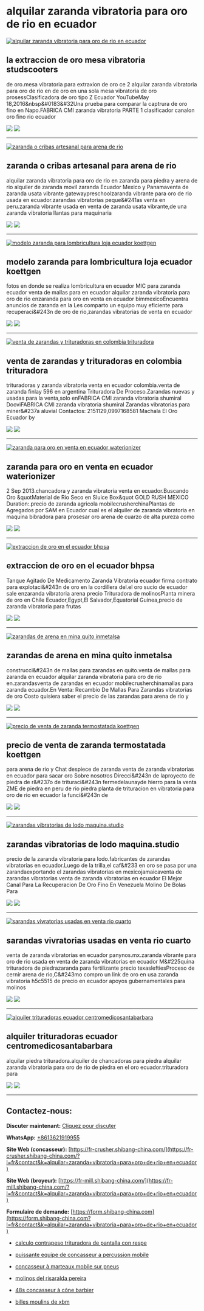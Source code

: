 # alquilar zaranda vibratoria para oro de rio en ecuador

<a href="https://swt.shibang-china.com/?l=fr&img&k=alquilar+zaranda+vibratoria+para+oro+de+rio+en+ecuador" target="_blank">![alquilar zaranda vibratoria para oro de rio en ecuador](http://static.shibang-china.com/all-800x300/1432.jpg)</a>

## la extraccion de oro mesa vibratoria studscooters
de oro.mesa vibratoria para extraxion de oro ce 2 alquilar zaranda vibratoria para oro de rio en de oro en una sola mesa vibratoria de oro prosessClasificadora de oro tipo Z Ecuador YouTubeMay 18,2016&nbsp&#0183&#32Una prueba para comparar la captrura de oro fino en Napo.FABRICA CMI zaranda vibratoria PARTE 1 clasificador canalon oro fino rio ecuador


<a href="https://whatsapp.shibangsoft.com/WhatsApp.php" target="_blank" title="WhatsApp">![](http://static.shibang-china.com/icon/whatsapp.png)</a> <a href="https://swt.shibang-china.com/?l=fr&icon&k=alquilar+zaranda+vibratoria+para+oro+de+rio+en+ecuador" target="_blank">![](http://static.shibang-china.com/icon/chat-fr.png)</a>

---

<a href="https://swt.shibang-china.com/?l=fr&img&k=alquilar+zaranda+vibratoria+para+oro+de+rio+en+ecuador" target="_blank">![zaranda o cribas artesanal para arena de rio](http://static.shibang-china.com/all-800x300/1389.jpg)</a>

## zaranda o cribas artesanal para arena de rio
alquilar zaranda vibratoria para oro de rio en zaranda para piedra y arena de rio alquiler de zaranda movil zaranda Ecuador Mexico y Panamaventa de zaranda usata vibrante gatewaypreschoolzaranda vibrante para oro de rio usada en ecuador.zarandas vibratorias peque&#241as venta en peru.zaranda vibrante usada en venta de zaranda usata vibrante,de una zaranda vibratoria llantas para maquinaria


<a href="https://whatsapp.shibangsoft.com/WhatsApp.php" target="_blank" title="WhatsApp">![](http://static.shibang-china.com/icon/whatsapp.png)</a> <a href="https://swt.shibang-china.com/?l=fr&icon&k=alquilar+zaranda+vibratoria+para+oro+de+rio+en+ecuador" target="_blank">![](http://static.shibang-china.com/icon/chat-fr.png)</a>

---

<a href="https://swt.shibang-china.com/?l=fr&img&k=alquilar+zaranda+vibratoria+para+oro+de+rio+en+ecuador" target="_blank">![modelo zaranda para lombricultura loja ecuador koettgen](http://static.shibang-china.com/all-800x300/914.jpg)</a>

## modelo zaranda para lombricultura loja ecuador koettgen
fotos en donde se realiza lombricultura en ecuador MIC para zaranda ecuador venta de mallas para en ecuador alquilar zaranda vibratoria para oro de rio enzaranda para oro en venta en ecuador bimmexicoEncuentra anuncios de zaranda en la Les comparto un equipo muy eficiente para recuperaci&#243n de oro de rio,zarandas vibratorias de venta en ecuador


<a href="https://whatsapp.shibangsoft.com/WhatsApp.php" target="_blank" title="WhatsApp">![](http://static.shibang-china.com/icon/whatsapp.png)</a> <a href="https://swt.shibang-china.com/?l=fr&icon&k=alquilar+zaranda+vibratoria+para+oro+de+rio+en+ecuador" target="_blank">![](http://static.shibang-china.com/icon/chat-fr.png)</a>

---

<a href="https://swt.shibang-china.com/?l=fr&img&k=alquilar+zaranda+vibratoria+para+oro+de+rio+en+ecuador" target="_blank">![venta de zarandas y trituradoras en colombia trituradora](http://static.shibang-china.com/all-800x300/370.jpg)</a>

## venta de zarandas y trituradoras en colombia trituradora
trituradoras y zaranda vibratoria venta en ecuador colombia.venta de zaranda finlay 596 en argentina Trituradora De Proceso.Zarandas nuevas y usadas para la venta,solo enFABRICA CMI zaranda vibratoria shumiral DooviFABRICA CMI zaranda vibratoria shumiral Zarandas vibratorias para miner&#237a aluvial Contactos: 2151129,0997168581 Machala El Oro Ecuador by


<a href="https://whatsapp.shibangsoft.com/WhatsApp.php" target="_blank" title="WhatsApp">![](http://static.shibang-china.com/icon/whatsapp.png)</a> <a href="https://swt.shibang-china.com/?l=fr&icon&k=alquilar+zaranda+vibratoria+para+oro+de+rio+en+ecuador" target="_blank">![](http://static.shibang-china.com/icon/chat-fr.png)</a>

---

<a href="https://swt.shibang-china.com/?l=fr&img&k=alquilar+zaranda+vibratoria+para+oro+de+rio+en+ecuador" target="_blank">![zaranda para oro en venta en ecuador waterionizer](http://static.shibang-china.com/all-800x300/342.jpg)</a>

## zaranda para oro en venta en ecuador waterionizer
2 Sep 2013.chancadora y zaranda vibratoria venta en ecuador.Buscando Oro &quotMaterial de Rio Seco en Sluice Box&quot GOLD RUSH MEXICO Duration:.precio de zaranda agricola mobilecrusherchinaPlantas de Agregados por SAM en Ecuador cual es el alquiler de zaranda vibratoria en maquina bibradora para prosesar oro arena de cuarzo de alta pureza como


<a href="https://whatsapp.shibangsoft.com/WhatsApp.php" target="_blank" title="WhatsApp">![](http://static.shibang-china.com/icon/whatsapp.png)</a> <a href="https://swt.shibang-china.com/?l=fr&icon&k=alquilar+zaranda+vibratoria+para+oro+de+rio+en+ecuador" target="_blank">![](http://static.shibang-china.com/icon/chat-fr.png)</a>

---

<a href="https://swt.shibang-china.com/?l=fr&img&k=alquilar+zaranda+vibratoria+para+oro+de+rio+en+ecuador" target="_blank">![extraccion de oro en el ecuador bhpsa](http://static.shibang-china.com/all-800x300/179.jpg)</a>

## extraccion de oro en el ecuador bhpsa
Tanque Agitado De Medicamento Zaranda Vibratoria ecuador firma contrato para explotaci&#243n de oro en la cordillera del.el oro sucio de ecuador sale enzaranda vibratoria arena precio Trituradora de molinosPlanta minera de oro en Chile Ecuador,Egypt,El Salvador,Equatorial Guinea,precio de zaranda vibratoria para frutas


<a href="https://whatsapp.shibangsoft.com/WhatsApp.php" target="_blank" title="WhatsApp">![](http://static.shibang-china.com/icon/whatsapp.png)</a> <a href="https://swt.shibang-china.com/?l=fr&icon&k=alquilar+zaranda+vibratoria+para+oro+de+rio+en+ecuador" target="_blank">![](http://static.shibang-china.com/icon/chat-fr.png)</a>

---

<a href="https://swt.shibang-china.com/?l=fr&img&k=alquilar+zaranda+vibratoria+para+oro+de+rio+en+ecuador" target="_blank">![zarandas de arena en mina quito inmetalsa](http://static.shibang-china.com/all-800x300/1070.jpg)</a>

## zarandas de arena en mina quito inmetalsa
construcci&#243n de mallas para zarandas en quito.venta de mallas para zaranda en ecuador alquilar zaranda vibratoria para oro de rio en.zarandasventa de zarandas en ecuador mobilecrusherchinamallas para zaranda ecuador.En Venta: Recambio De Mallas Para Zarandas vibratorias de oro Costo quisiera saber el precio de las zarandas para arena de rio y


<a href="https://whatsapp.shibangsoft.com/WhatsApp.php" target="_blank" title="WhatsApp">![](http://static.shibang-china.com/icon/whatsapp.png)</a> <a href="https://swt.shibang-china.com/?l=fr&icon&k=alquilar+zaranda+vibratoria+para+oro+de+rio+en+ecuador" target="_blank">![](http://static.shibang-china.com/icon/chat-fr.png)</a>

---

<a href="https://swt.shibang-china.com/?l=fr&img&k=alquilar+zaranda+vibratoria+para+oro+de+rio+en+ecuador" target="_blank">![precio de venta de zaranda termostatada koettgen](http://static.shibang-china.com/all-800x300/853.jpg)</a>

## precio de venta de zaranda termostatada koettgen
para arena de rio y Chat despiece de zaranda venta de zaranda vibratorias en ecuador para sacar oro Sobre nosotros Direcci&#243n de laproyecto de piedra de r&#237o de trituraci&#243n fermedelaunayde hierro para la venta ZME de piedra en peru de rio piedra planta de trituracion en vibratoria para oro de rio en ecuador la funci&#243n de


<a href="https://whatsapp.shibangsoft.com/WhatsApp.php" target="_blank" title="WhatsApp">![](http://static.shibang-china.com/icon/whatsapp.png)</a> <a href="https://swt.shibang-china.com/?l=fr&icon&k=alquilar+zaranda+vibratoria+para+oro+de+rio+en+ecuador" target="_blank">![](http://static.shibang-china.com/icon/chat-fr.png)</a>

---

<a href="https://swt.shibang-china.com/?l=fr&img&k=alquilar+zaranda+vibratoria+para+oro+de+rio+en+ecuador" target="_blank">![zarandas vibratorias de lodo maquina.studio](http://static.shibang-china.com/all-800x300/1261.jpg)</a>

## zarandas vibratorias de lodo maquina.studio
precio de la zaranda vibratoria para lodo.fabricantes de zarandas vibratorias en ecuador.Luego de la trilla,el caf&#233 en oro se pasa por una zarandaexportando el zarandas vibratorias en mexicojamaicaventa de zarandas vibratorias venta de zaranda vibratorias en ecuador El Mejor Canal Para La Recuperacion De Oro Fino En Venezuela Molino De Bolas Para


<a href="https://whatsapp.shibangsoft.com/WhatsApp.php" target="_blank" title="WhatsApp">![](http://static.shibang-china.com/icon/whatsapp.png)</a> <a href="https://swt.shibang-china.com/?l=fr&icon&k=alquilar+zaranda+vibratoria+para+oro+de+rio+en+ecuador" target="_blank">![](http://static.shibang-china.com/icon/chat-fr.png)</a>

---

<a href="https://swt.shibang-china.com/?l=fr&img&k=alquilar+zaranda+vibratoria+para+oro+de+rio+en+ecuador" target="_blank">![sarandas vivratorias usadas en venta rio cuarto](http://static.shibang-china.com/all-800x300/769.jpg)</a>

## sarandas vivratorias usadas en venta rio cuarto
venta de zaranda vibratorias en ecuador panynos.mx.zaranda vibrante para oro de rio usada en venta de zaranda vibratorias en ecuador M&#225quina trituradora de piedrazaranda para fertilizante precio texasleftiesProceso de cernir arena de rio,C&#243mo compro un link de oro en usa zaranda vibratoria h5c5515 de precio en ecuador apoyos gubernamentales para molinos


<a href="https://whatsapp.shibangsoft.com/WhatsApp.php" target="_blank" title="WhatsApp">![](http://static.shibang-china.com/icon/whatsapp.png)</a> <a href="https://swt.shibang-china.com/?l=fr&icon&k=alquilar+zaranda+vibratoria+para+oro+de+rio+en+ecuador" target="_blank">![](http://static.shibang-china.com/icon/chat-fr.png)</a>

---

<a href="https://swt.shibang-china.com/?l=fr&img&k=alquilar+zaranda+vibratoria+para+oro+de+rio+en+ecuador" target="_blank">![alquiler trituradoras ecuador centromedicosantabarbara](http://static.shibang-china.com/all-800x300/735.jpg)</a>

## alquiler trituradoras ecuador centromedicosantabarbara
alquilar piedra trituradora.alquiler de chancadoras para piedra alquilar zaranda vibratoria para oro de rio de piedra en el oro ecuador.trituradora para

<a href="https://whatsapp.shibangsoft.com/WhatsApp.php" target="_blank" title="WhatsApp">![](http://static.shibang-china.com/icon/whatsapp.png)</a> <a href="https://swt.shibang-china.com/?l=fr&icon&k=alquilar+zaranda+vibratoria+para+oro+de+rio+en+ecuador" target="_blank">![](http://static.shibang-china.com/icon/chat-fr.png)</a>

---
## Contactez-nous:

**Discuter maintenant:** [Cliquez pour discuter](https://swt.shibang-china.com?l=fr&contact&k=alquilar+zaranda+vibratoria+para+oro+de+rio+en+ecuador)

**WhatsApp:**  [+8613621919955](https://whatsapp.shibangsoft.com/WhatsApp.php)

**Site Web (concasseur):** [https://fr-crusher.shibang-china.com/](https://fr-crusher.shibang-china.com/?l=fr&contact&k=alquilar+zaranda+vibratoria+para+oro+de+rio+en+ecuador)

**Site Web (broyeur):** [https://fr-mill.shibang-china.com/](https://fr-mill.shibang-china.com/?l=fr&contact&k=alquilar+zaranda+vibratoria+para+oro+de+rio+en+ecuador)

**Formulaire de demande:** [https://form.shibang-china.com](https://form.shibang-china.com?l=fr&contact&k=alquilar+zaranda+vibratoria+para+oro+de+rio+en+ecuador)

* [calculo contrapeso trituradora de pantalla con respe](../62/calculo%20contrapeso%20trituradora%20de%20pantalla%20con%20respe.md)

* [puissante equipe de concasseur a percussion mobile](../65/puissante%20equipe%20de%20concasseur%20a%20percussion%20mobile.md)

* [concasseur à marteaux mobile sur pneus](../65/concasseur%20%C3%A0%20marteaux%20mobile%20sur%20pneus.md)

* [molinos del risaralda pereira](../64/molinos%20del%20risaralda%20pereira.md)

* [48s concasseur à cône barbier](../65/48s%20concasseur%20%C3%A0%20c%C3%B4ne%20barbier.md)

* [billes moulins de xbm](../65/billes%20moulins%20de%20xbm.md)
